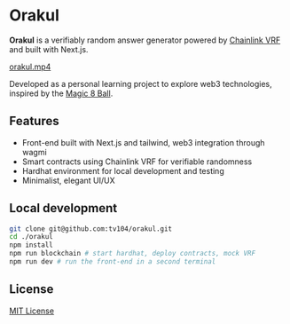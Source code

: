 # Orakul

**Orakul** is a verifiably random answer generator powered by [Chainlink VRF](https://docs.chain.link/vrf) and built with Next.js.

[orakul.mp4](https://github.com/user-attachments/assets/adb74a98-02aa-4f4f-92ca-f86458dcd997)

Developed as a personal learning project to explore web3 technologies, inspired by the [Magic 8 Ball](https://en.wikipedia.org/wiki/Magic_8_Ball).

## Features

- Front-end built with Next.js and tailwind, web3 integration through wagmi
- Smart contracts using Chainlink VRF for verifiable randomness
- Hardhat environment for local development and testing
- Minimalist, elegant UI/UX

## Local development

```bash
git clone git@github.com:tv104/orakul.git
cd ./orakul
npm install
npm run blockchain # start hardhat, deploy contracts, mock VRF
npm run dev # run the front-end in a second terminal
```

## License

[MIT License](LICENSE)
